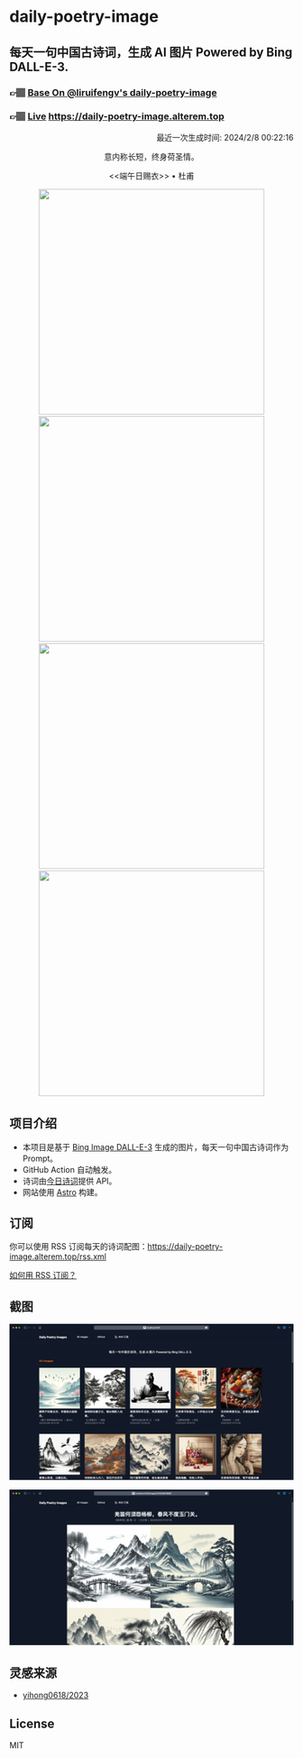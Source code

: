 
# daily-poetry-image

## 每天一句中国古诗词，生成 AI 图片 Powered by Bing DALL-E-3.

### 👉🏽 [Base On @liruifengv's daily-poetry-image](https://github.com/liruifengv/daily-poetry-image)

### 👉🏽 [Live](https://daily-poetry-image.alterem.top/) https://daily-poetry-image.alterem.top

<p align="right">
  最近一次生成时间: 2024/2/8 00:22:16
</p>
<p align="center">
意内称长短，终身荷圣情。
</p>
<p align="center">
<<端午日赐衣>> • 杜甫
</p>
<p align="center">
<img src="https://tse4.mm.bing.net/th/id/OIG3.AtIsGv07u.phpoALoCMj" height="400" width="400" />
<img src="https://tse4.mm.bing.net/th/id/OIG3.qVY_ujeiS5Hw8yuow6U9" height="400" width="400" />
<img src="https://tse2.mm.bing.net/th/id/OIG3.P5Qo9432VX_dpIZJVTNb" height="400" width="400" />
<img src="https://tse4.mm.bing.net/th/id/OIG3.cIalEL2eo_0MJirt_KKq" height="400" width="400" />
</p>

## 项目介绍

-   本项目是基于 [Bing Image DALL-E-3](https://www.bing.com/images/create) 生成的图片，每天一句中国古诗词作为 Prompt。
-   GitHub Action 自动触发。
-   诗词由[今日诗词](https://www.jinrishici.com/)提供 API。
-   网站使用 [Astro](https://astro.build) 构建。

## 订阅

你可以使用 RSS 订阅每天的诗词配图：https://daily-poetry-image.alterem.top/rss.xml

[如何用 RSS 订阅？](https://zhuanlan.zhihu.com/p/55026716)

## 截图

![图片列表](./screenshots/Snipaste_2023-12-28_21-00-26.png)

![图片详情](./screenshots/Snipaste_2023-12-28_21-00-53.png)

## 灵感来源

-   [yihong0618/2023](https://github.com/yihong0618/2023)

## License

MIT
